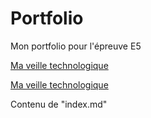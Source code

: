 # Portfolio
Mon portfolio pour l'épreuve E5
                            
<!-- Lien en HTML vers la page Veille.md-->
<a href="Veille">Ma veille technologique</a>
                            
<!-- Lien en markdown vers la page Veille.md -->
[Ma veille technologique](Veille.md)
                            
        
Contenu de "index.md"
